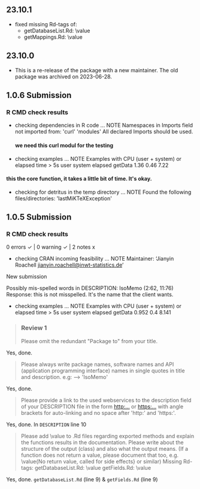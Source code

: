 ## 23.10.1

* fixed missing Rd-tags of:
    * getDatabaseList.Rd: \value
    * getMappings.Rd: \value
## 23.10.0

* This is a re-release of the package with a new maintainer. The old package was 
  archived on 2023-06-28.

## 1.0.6 Submission
### R CMD check results
* checking dependencies in R code ... NOTE
Namespaces in Imports field not imported from:
  'curl' 'modules'
  All declared Imports should be used.
  #### we need this curl modul for the testing
* checking examples ... NOTE
Examples with CPU (user + system) or elapsed time > 5s
        user system elapsed
getData 1.36   0.46    7.22
#### this the core function, it takes a little bit of time. It's okay.
* checking for detritus in the temp directory ... NOTE
Found the following files/directories:
  'lastMiKTeXException'

## 1.0.5 Submission 
### R CMD check results
0 errors ✓ | 0 warning ✓ | 2 notes x

* checking CRAN incoming feasibility ... NOTE
Maintainer: ‘Jianyin Roachell <jianyin.roachell@inwt-statistics.de>’

New submission

Possibly mis-spelled words in DESCRIPTION:
  IsoMemo (2:62, 11:76) 
  Response: this is not misspelled. It's the name that the client wants.
  
* checking examples ... NOTE
Examples with CPU (user + system) or elapsed time > 5s
         user system elapsed
getData 0.952    0.4   8.141

> ### Review 1
> Please omit the redundant "Package to" from your title.

Yes, done.

> Please always write package names, software names and API (application
programming interface) names in single quotes in title and description.
e.g: --> 'IsoMemo'

Yes, done.

> Please provide a link to the used webservices to the description field
of your DESCRIPTION file in the form
<http:...> or <https:...>
with angle brackets for auto-linking and no space after 'http:' and
'https:'.

Yes, done. In `DESCRIPTION` line 10

> Please add \value to .Rd files regarding exported methods and explain
the functions results in the documentation. Please write about the
structure of the output (class) and also what the output means. (If a
function does not return a value, please document that too, e.g.
\value{No return value, called for side effects} or similar)
Missing Rd-tags:
      getDatabaseList.Rd: \value
      getFields.Rd: \value

Yes, done. `getDatabaseList.Rd` (line 9) & `getFields.Rd` (line 9)
